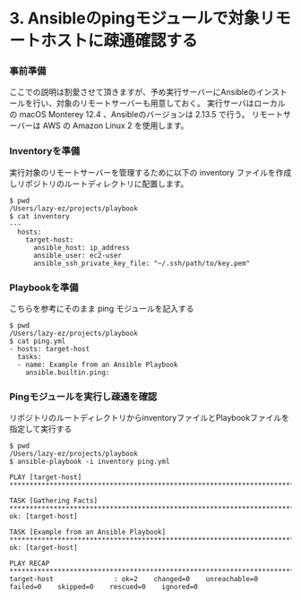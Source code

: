 # 3. Ansibleのpingモジュールで対象リモートホストに疎通確認する

### 事前準備

ここでの説明は割愛させて頂きますが、予め実行サーバーにAnsibleのインストールを行い、対象のリモートサーバーも用意しておく。
実行サーバはローカルの macOS Monterey 12.4 、Ansibleのバージョンは 2.13.5 で行う。
リモートサーバーは AWS の Amazon Linux 2 を使用します。

### Inventoryを準備

実行対象のリモートサーバーを管理するために以下の inventory ファイルを作成しリポジトリのルートディレクトリに配置します。

```
$ pwd 
/Users/lazy-ez/projects/playbook
$ cat inventory
---
  hosts:
    target-host:
      ansible_host: ip_address
      ansible_user: ec2-user
      ansible_ssh_private_key_file: "~/.ssh/path/to/key.pem"
```

### Playbookを準備

こちらを参考にそのまま ping モジュールを記入する

```
$ pwd 
/Users/lazy-ez/projects/playbook
$ cat ping.yml 
- hosts: target-host
  tasks:
  - name: Example from an Ansible Playbook
    ansible.builtin.ping:
```

### Pingモジュールを実行し疎通を確認

リポジトリのルートディレクトリからinventoryファイルとPlaybookファイルを指定して実行する

```
$ pwd 
/Users/lazy-ez/projects/playbook
$ ansible-playbook -i inventory ping.yml 

PLAY [target-host] *****************************************************************************************************************************************

TASK [Gathering Facts] **************************************************************************************************************************************
ok: [target-host]

TASK [Example from an Ansible Playbook] *********************************************************************************************************************
ok: [target-host]

PLAY RECAP **************************************************************************************************************************************************
target-host               : ok=2    changed=0    unreachable=0    failed=0    skipped=0    rescued=0    ignored=0
```


